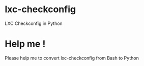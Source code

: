 lxc-checkconfig
===============

LXC Checkconfig in Python


# Help me !
Please help me to convert lxc-checkconfig from Bash to Python
